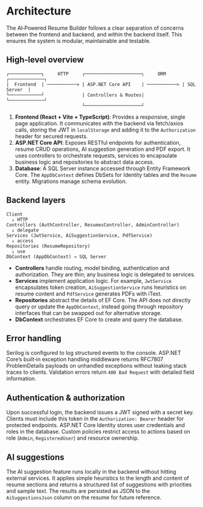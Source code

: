 # Architecture

The AI‑Powered Resume Builder follows a clear separation of concerns
between the frontend and backend, and within the backend itself. This
ensures the system is modular, maintainable and testable.

## High‑level overview

```
┌────────────┐     HTTP     ┌─────────────────────┐     ORM      ┌─────────────┐
|  Frontend  | ───────────> | ASP.NET Core API    | ───────────> | SQL Server  |
└────────────┘              | Controllers & Routes|             └─────────────┘
                            └─────────────────────┘
```

1. **Frontend (React + Vite + TypeScript)**: Provides a responsive, single
   page application. It communicates with the backend via fetch/axios calls,
   storing the JWT in `localStorage` and adding it to the `Authorization`
   header for secured requests.
2. **ASP.NET Core API**: Exposes RESTful endpoints for authentication,
   resume CRUD operations, AI suggestion generation and PDF export. It uses
   controllers to orchestrate requests, services to encapsulate business
   logic and repositories to abstract data access.
3. **Database**: A SQL Server instance accessed through Entity Framework
   Core. The `AppDbContext` defines DbSets for Identity tables and the
   `Resume` entity. Migrations manage schema evolution.

## Backend layers

```
Client
  ↓ HTTP
Controllers (AuthController, ResumesController, AdminController)
  ↓ delegate
Services (JwtService, AiSuggestionService, PdfService)
  ↓ access
Repositories (ResumeRepository)
  ↓ use
DbContext (AppDbContext) → SQL Server
```

* **Controllers** handle routing, model binding, authentication and
  authorization. They are thin; any business logic is delegated to services.
* **Services** implement application logic. For example, `JwtService`
  encapsulates token creation, `AiSuggestionService` runs heuristics on
  resume content and `PdfService` generates PDFs with iText.
* **Repositories** abstract the details of EF Core. The API does not
  directly query or update the `AppDbContext`, instead going through
  repository interfaces that can be swapped out for alternative storage.
* **DbContext** orchestrates EF Core to create and query the database.

## Error handling

Serilog is configured to log structured events to the console. ASP.NET
Core’s built‑in exception handling middleware returns RFC7807
ProblemDetails payloads on unhandled exceptions without leaking stack
traces to clients. Validation errors return `400 Bad Request` with detailed
field information.

## Authentication & authorization

Upon successful login, the backend issues a JWT signed with a secret key.
Clients must include this token in the `Authorization: Bearer` header for
protected endpoints. ASP.NET Core Identity stores user credentials and roles
in the database. Custom policies restrict access to actions based on role
(`Admin`, `RegisteredUser`) and resource ownership.

## AI suggestions

The AI suggestion feature runs locally in the backend without hitting
external services. It applies simple heuristics to the length and content of
resume sections and returns a structured list of suggestions with
priorities and sample text. The results are persisted as JSON to the
`AiSuggestionsJson` column on the resume for future reference.
